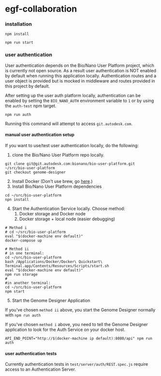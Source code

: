 # egf-collaboration

### installation

`npm install`

`npm run start`

### user authentication
User authentication depends on the Bio/Nano User Platform project, which is currently not open source. As a result user
authentication is NOT enabled by default when running this application locally. Authentication routes and a user object
is provided but is mocked in middleware and routes provided in this project by default.

After setting up the user auth platform locally, authentication can be enabled by setting the `BIO_NANO_AUTH`
environment variable to `1` or by using the `auth-test` npm target.

```
npm run auth
```

Running this command will attempt to access `git.autodesk.com`.

#### manual user authentication setup
If you want to use/test user authentication locally, do the following:

1) clone the Bio/Nano User Platform repo locally.

```
git clone git@git.autodesk.com:bionano/bio-user-platform.git ~/src/bio-user-platform
git checkout genome-designer
```

2) Install Docker (Don't use brew, go [here](https://docs.docker.com/engine/installation/mac/).)
3) Install Bio/Nano User Platform dependencies

```
cd ~/src/bio-user-platform
npn install
```

4) Start the Authentication Service locally. Choose method:
    1) Docker storage and Docker node
    2) Docker storage + local node (easier debugging)

```
# Method i
# cd ~/src/bio-user-platform
eval "$(docker-machine env default)"
docker-compose up
```

```
# Method ii
# in one terminal:
cd ~/src/bio-user-platform
bash /Applications/Docker/Docker\ Quickstart\ Terminal.app/Contents/Resources/Scripts/start.sh
eval "$(docker-machine env default)"
npm run storage
#
#in another terminal:
cd ~/src/bio-user-platform
npm start
```

5) Start the Genome Designer Application

If you've chosen `method ii` above, you start the Genome Designer normally with `npm run auth`

If you've chosen `method i` above, you need to tell the Genome Designer application to look for the Auth Service on
your docker host.

```
API_END_POINT="http://$(docker-machine ip default):8080/api" npm run auth
```

#### user authentication tests

Currently authentication tests in `test/server/auth/REST.spec.js` require access to an Authentication Server.

